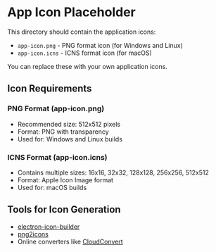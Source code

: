 # App Icon Placeholder

This directory should contain the application icons:

- `app-icon.png` - PNG format icon (for Windows and Linux)
- `app-icon.icns` - ICNS format icon (for macOS)

You can replace these with your own application icons.

## Icon Requirements

### PNG Format (app-icon.png)
- Recommended size: 512x512 pixels
- Format: PNG with transparency
- Used for: Windows and Linux builds

### ICNS Format (app-icon.icns)
- Contains multiple sizes: 16x16, 32x32, 128x128, 256x256, 512x512
- Format: Apple Icon Image format
- Used for: macOS builds

## Tools for Icon Generation

- [electron-icon-builder](https://www.npmjs.com/package/electron-icon-builder)
- [png2icons](https://www.npmjs.com/package/png2icons)
- Online converters like [CloudConvert](https://cloudconvert.com/)
